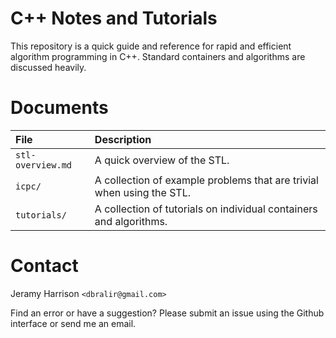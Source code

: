 # C++ Notes and Tutorials

This repository is a quick guide and reference for rapid and efficient
algorithm programming in C++. Standard containers and algorithms are
discussed heavily.

# Documents

| File              | Description
|:------------------|:--
| `stl-overview.md` | A quick overview of the STL.
| `icpc/`           | A collection of example problems that are trivial when using the STL.
| `tutorials/`      | A collection of tutorials on individual containers and algorithms.

# Contact

Jeramy Harrison `<dbralir@gmail.com>`

Find an error or have a suggestion?
Please submit an issue using the Github interface
or send me an email.
